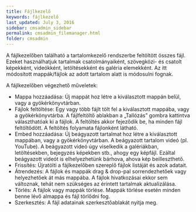 ```yaml
---
title: Fájlkezelő
keywords: fájlkezelő
last_updated: July 3, 2016
sidebar: cmsadmin_sidebar
permalink: cmsadmin_filemanager.html
folder: cmsadmin
---
```


A fájlkezelőben található a tartalomkezelő rendszerbe feltöltött összes fájl. Ezeket használhatjuk tartalmak csatolmányaiként, szövegközi- és csatolt képekként, videókként, letöltésekként és galéria elemekként. Az itt módosított mappák/fájlok az adott tartalom alatt is módosulni fognak.

A fájlkezelőben végezhető műveletek:
* Mappa hozzáadása: Új mappát hoz létre a kiválasztott mappán belül, vagy a gyökérkönyvtárban.
* Fájlok feltöltése: Egy vagy több fájlt tölt fel a kiválasztott mappába, vagy a gyökérkönyvtárba. A fájlfeltöltő ablakban a „Tallózás” gombra kattintva választhatóak ki a fájlok. A feltöltés akkor fejeződik be, ha minden fájl feltöltődött. A feltöltés folyamata fájlonként látható.
* Embed hozzáadása: Új beágyazott tartalmat hoz létre a kiválasztott mappában, vagy a gyökérkönyvtárban. A beágyazott tartalom videó (pl. YouTube). A beágyazott videó úgy viselkedik a galériákban, letöltésekben, bejegyzés képekben stb., ahogy egy képfájl. Ezáltal beágyazott videót is elhelyezhetünk bárhova, ahova kép beilleszthető.
* Frissítés: Újratölti a fájlkezelőben szereplő fájlok listáját és azok adatait.
* Átrendezés: A fájlok és mappák drag & drop-pal sorrendezhetőek vagy helyezhetőek át más mappába. A fájlok hivatkozásai ekkor sem változnak, tehát nem szükséges az érintett tartalmak aktualizálása.
* Törlés: A fájlok vagy mappák törlése. Mappák törlése esetén minden benne lévő almappa és fájl törlődni fog.
* Szerkesztés: A fájl adatainak szerkesztőablakát nyitja meg.


